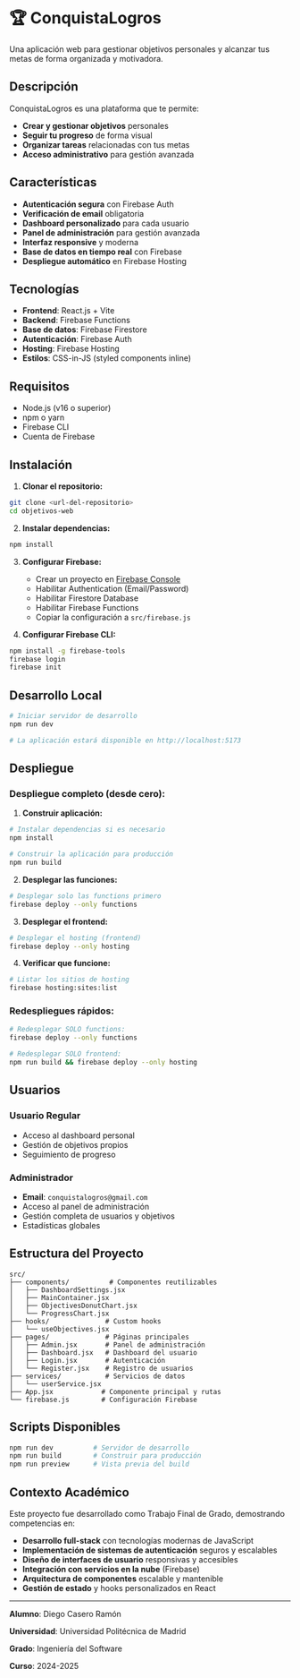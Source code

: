 # 🏆 ConquistaLogros

Una aplicación web para gestionar objetivos personales y alcanzar tus metas de forma organizada y motivadora.

## Descripción

ConquistaLogros es una plataforma que te permite:
- **Crear y gestionar objetivos** personales
- **Seguir tu progreso** de forma visual
- **Organizar tareas** relacionadas con tus metas
- **Acceso administrativo** para gestión avanzada

## Características

- **Autenticación segura** con Firebase Auth
- **Verificación de email** obligatoria
- **Dashboard personalizado** para cada usuario
- **Panel de administración** para gestión avanzada
- **Interfaz responsive** y moderna
- **Base de datos en tiempo real** con Firebase
- **Despliegue automático** en Firebase Hosting

## Tecnologías

- **Frontend**: React.js + Vite
- **Backend**: Firebase Functions
- **Base de datos**: Firebase Firestore
- **Autenticación**: Firebase Auth
- **Hosting**: Firebase Hosting
- **Estilos**: CSS-in-JS (styled components inline)

## Requisitos

- Node.js (v16 o superior)
- npm o yarn
- Firebase CLI
- Cuenta de Firebase

## Instalación

1. **Clonar el repositorio:**
```bash
git clone <url-del-repositorio>
cd objetivos-web
```

2. **Instalar dependencias:**
```bash
npm install
```

3. **Configurar Firebase:**
   - Crear un proyecto en [Firebase Console](https://console.firebase.google.com/)
   - Habilitar Authentication (Email/Password)
   - Habilitar Firestore Database
   - Habilitar Firebase Functions
   - Copiar la configuración a `src/firebase.js`

4. **Configurar Firebase CLI:**
```bash
npm install -g firebase-tools
firebase login
firebase init
```

## Desarrollo Local

```bash
# Iniciar servidor de desarrollo
npm run dev

# La aplicación estará disponible en http://localhost:5173
```

## Despliegue

### Despliegue completo (desde cero):

1. **Construir aplicación:**
```bash
# Instalar dependencias si es necesario
npm install

# Construir la aplicación para producción
npm run build
```

2. **Desplegar las funciones:**
```bash
# Desplegar solo las functions primero
firebase deploy --only functions
```

3. **Desplegar el frontend:**
```bash
# Desplegar el hosting (frontend)
firebase deploy --only hosting
```

4. **Verificar que funcione:**
```bash
# Listar los sitios de hosting
firebase hosting:sites:list
```

### Redespliegues rápidos:

```bash
# Redesplegar SOLO functions:
firebase deploy --only functions

# Redesplegar SOLO frontend:
npm run build && firebase deploy --only hosting
```

## Usuarios

### Usuario Regular
- Acceso al dashboard personal
- Gestión de objetivos propios
- Seguimiento de progreso

### Administrador
- **Email**: `conquistalogros@gmail.com`
- Acceso al panel de administración
- Gestión completa de usuarios y objetivos
- Estadísticas globales

## Estructura del Proyecto

```
src/
├── components/          # Componentes reutilizables
│   ├── DashboardSettings.jsx
│   ├── MainContainer.jsx
│   ├── ObjectivesDonutChart.jsx
│   └── ProgressChart.jsx
├── hooks/              # Custom hooks
│   └── useObjectives.jsx
├── pages/              # Páginas principales
│   ├── Admin.jsx       # Panel de administración
│   ├── Dashboard.jsx   # Dashboard del usuario
│   ├── Login.jsx       # Autenticación
│   └── Register.jsx    # Registro de usuarios
├── services/           # Servicios de datos
│   └── userService.jsx
├── App.jsx            # Componente principal y rutas
└── firebase.js        # Configuración Firebase
```

## Scripts Disponibles

```bash
npm run dev          # Servidor de desarrollo
npm run build        # Construir para producción
npm run preview      # Vista previa del build
```

## Contexto Académico

Este proyecto fue desarrollado como Trabajo Final de Grado, demostrando competencias en:

- **Desarrollo full-stack** con tecnologías modernas de JavaScript
- **Implementación de sistemas de autenticación** seguros y escalables
- **Diseño de interfaces de usuario** responsivas y accesibles
- **Integración con servicios en la nube** (Firebase)
- **Arquitectura de componentes** escalable y mantenible
- **Gestión de estado** y hooks personalizados en React

---

**Alumno**: Diego Casero Ramón

**Universidad**: Universidad Politécnica de Madrid

**Grado**: Ingeniería del Software

**Curso**: 2024-2025